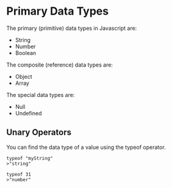  # Primary Data Types
 The primary (primitive) data types in Javascript are:
 - String
 - Number
 - Boolean


 The composite (reference) data types are:
 - Object
 - Array

 The special data types are:
 - Null
 - Undefined


## Unary Operators
You can find the data type of a value using the typeof operator.

    typeof "myString"
    >"string"

    typeof 31
    >"number"

